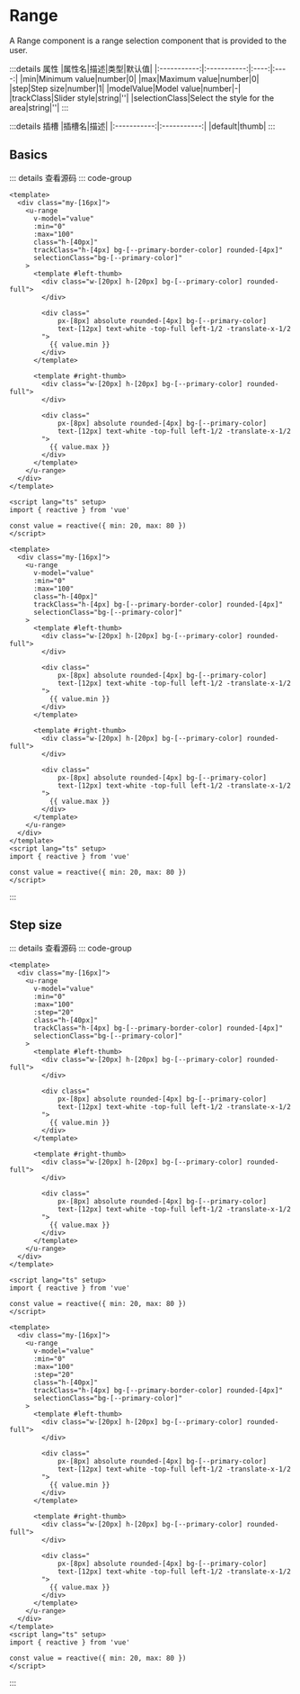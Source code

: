 <script setup>
import Basic from '../../examples/range/01.basic.vue'
import Step from '../../examples/range/02.step.vue'
</script>

# Range

A Range component is a range selection component that is provided to the user.

:::details 属性
|属性名|描述|类型|默认值|
|:-----------:|:-----------:|:----:|:----:|
|min|Minimum value|number|0|
|max|Maximum value|number|0|
|step|Step size|number|1|
|modelValue|Model value|number|-|
|trackClass|Slider style|string|''|
|selectionClass|Select the style for the area|string|''|
:::

:::details 插槽
|插槽名|描述|
|:-----------:|:-----------:|
|default|thumb|
:::

## Basics



<Basic></Basic>

::: details 查看源码
::: code-group
```vue [template]
<template>
  <div class="my-[16px]">
    <u-range 
      v-model="value" 
      :min="0"
      :max="100" 
      class="h-[40px]"
      trackClass="h-[4px] bg-[--primary-border-color] rounded-[4px]"
      selectionClass="bg-[--primary-color]"
    >
      <template #left-thumb>
        <div class="w-[20px] h-[20px] bg-[--primary-color] rounded-full">
        </div>

        <div class="
            px-[8px] absolute rounded-[4px] bg-[--primary-color]
            text-[12px] text-white -top-full left-1/2 -translate-x-1/2
        ">
          {{ value.min }}
        </div>
      </template>

      <template #right-thumb>
        <div class="w-[20px] h-[20px] bg-[--primary-color] rounded-full">
        </div>

        <div class="
            px-[8px] absolute rounded-[4px] bg-[--primary-color]
            text-[12px] text-white -top-full left-1/2 -translate-x-1/2
        ">
          {{ value.max }}
        </div>
      </template>
    </u-range>
  </div>
</template>
```

```vue [script]
<script lang="ts" setup>
import { reactive } from 'vue'

const value = reactive({ min: 20, max: 80 })
</script>
```

```vue [all]
<template>
  <div class="my-[16px]">
    <u-range 
      v-model="value" 
      :min="0"
      :max="100" 
      class="h-[40px]"
      trackClass="h-[4px] bg-[--primary-border-color] rounded-[4px]"
      selectionClass="bg-[--primary-color]"
    >
      <template #left-thumb>
        <div class="w-[20px] h-[20px] bg-[--primary-color] rounded-full">
        </div>

        <div class="
            px-[8px] absolute rounded-[4px] bg-[--primary-color]
            text-[12px] text-white -top-full left-1/2 -translate-x-1/2
        ">
          {{ value.min }}
        </div>
      </template>

      <template #right-thumb>
        <div class="w-[20px] h-[20px] bg-[--primary-color] rounded-full">
        </div>

        <div class="
            px-[8px] absolute rounded-[4px] bg-[--primary-color]
            text-[12px] text-white -top-full left-1/2 -translate-x-1/2
        ">
          {{ value.max }}
        </div>
      </template>
    </u-range>
  </div>
</template>
<script lang="ts" setup>
import { reactive } from 'vue'

const value = reactive({ min: 20, max: 80 })
</script>

```
:::

## Step size



<Step></Step>

::: details 查看源码
::: code-group
```vue [template]
<template>
  <div class="my-[16px]">
    <u-range 
      v-model="value" 
      :min="0"
      :max="100" 
      :step="20"
      class="h-[40px]"
      trackClass="h-[4px] bg-[--primary-border-color] rounded-[4px]"
      selectionClass="bg-[--primary-color]"
    >
      <template #left-thumb>
        <div class="w-[20px] h-[20px] bg-[--primary-color] rounded-full">
        </div>

        <div class="
            px-[8px] absolute rounded-[4px] bg-[--primary-color]
            text-[12px] text-white -top-full left-1/2 -translate-x-1/2
        ">
          {{ value.min }}
        </div>
      </template>

      <template #right-thumb>
        <div class="w-[20px] h-[20px] bg-[--primary-color] rounded-full">
        </div>

        <div class="
            px-[8px] absolute rounded-[4px] bg-[--primary-color]
            text-[12px] text-white -top-full left-1/2 -translate-x-1/2
        ">
          {{ value.max }}
        </div>
      </template>
    </u-range>
  </div>
</template>
```

```vue [script]
<script lang="ts" setup>
import { reactive } from 'vue'

const value = reactive({ min: 20, max: 80 })
</script>
```

```vue [all]
<template>
  <div class="my-[16px]">
    <u-range 
      v-model="value" 
      :min="0"
      :max="100" 
      :step="20"
      class="h-[40px]"
      trackClass="h-[4px] bg-[--primary-border-color] rounded-[4px]"
      selectionClass="bg-[--primary-color]"
    >
      <template #left-thumb>
        <div class="w-[20px] h-[20px] bg-[--primary-color] rounded-full">
        </div>

        <div class="
            px-[8px] absolute rounded-[4px] bg-[--primary-color]
            text-[12px] text-white -top-full left-1/2 -translate-x-1/2
        ">
          {{ value.min }}
        </div>
      </template>

      <template #right-thumb>
        <div class="w-[20px] h-[20px] bg-[--primary-color] rounded-full">
        </div>

        <div class="
            px-[8px] absolute rounded-[4px] bg-[--primary-color]
            text-[12px] text-white -top-full left-1/2 -translate-x-1/2
        ">
          {{ value.max }}
        </div>
      </template>
    </u-range>
  </div>
</template>
<script lang="ts" setup>
import { reactive } from 'vue'

const value = reactive({ min: 20, max: 80 })
</script>

```
:::

